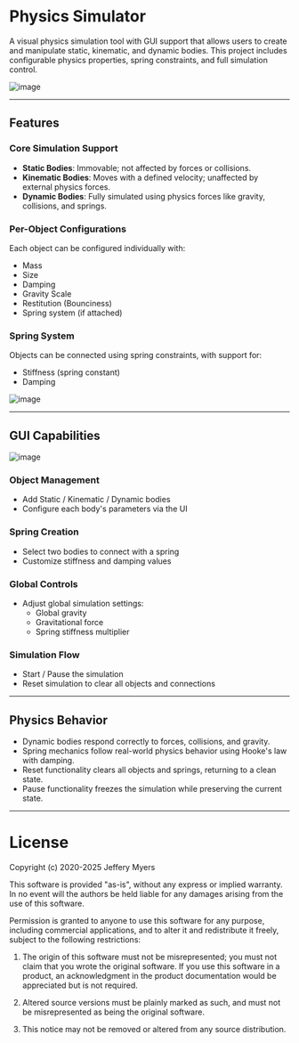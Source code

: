 # Physics Simulator

A visual physics simulation tool with GUI support that allows users to create and manipulate static, kinematic, and dynamic bodies. This project includes configurable physics properties, spring constraints, and full simulation control.

![image](https://github.com/user-attachments/assets/6b3d33ca-ecfe-4975-a22b-e2e540066205)

---

## Features

### Core Simulation Support

- **Static Bodies**: Immovable; not affected by forces or collisions.
- **Kinematic Bodies**: Moves with a defined velocity; unaffected by external physics forces.
- **Dynamic Bodies**: Fully simulated using physics forces like gravity, collisions, and springs.

### Per-Object Configurations

Each object can be configured individually with:
- Mass
- Size
- Damping
- Gravity Scale
- Restitution (Bounciness)
- Spring system (if attached)

### Spring System

Objects can be connected using spring constraints, with support for:
- Stiffness (spring constant)
- Damping

![image](https://github.com/user-attachments/assets/e00b5866-1e20-42d4-acef-a6292c27c83e)

---

## GUI Capabilities

![image](https://github.com/user-attachments/assets/b6283ad7-6db8-4ac4-a2dc-0bac69895668)


### Object Management
- Add Static / Kinematic / Dynamic bodies
- Configure each body's parameters via the UI

### Spring Creation
- Select two bodies to connect with a spring
- Customize stiffness and damping values

### Global Controls
- Adjust global simulation settings:
  - Global gravity
  - Gravitational force
  - Spring stiffness multiplier

### Simulation Flow
- Start / Pause the simulation
- Reset simulation to clear all objects and connections

---

## Physics Behavior

- Dynamic bodies respond correctly to forces, collisions, and gravity.
- Spring mechanics follow real-world physics behavior using Hooke's law with damping.
- Reset functionality clears all objects and springs, returning to a clean state.
- Pause functionality freezes the simulation while preserving the current state.

---

# License
Copyright (c) 2020-2025 Jeffery Myers

This software is provided "as-is", without any express or implied warranty. In no event 
will the authors be held liable for any damages arising from the use of this software.

Permission is granted to anyone to use this software for any purpose, including commercial 
applications, and to alter it and redistribute it freely, subject to the following restrictions:

  1. The origin of this software must not be misrepresented; you must not claim that you 
  wrote the original software. If you use this software in a product, an acknowledgment 
  in the product documentation would be appreciated but is not required.

  2. Altered source versions must be plainly marked as such, and must not be misrepresented
  as being the original software.

  3. This notice may not be removed or altered from any source distribution.
